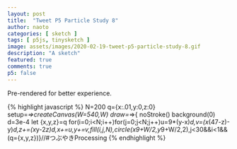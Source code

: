 ```yaml
---
layout: post
title:  "Tweet P5 Particle Study 8"
author: naoto
categories: [ sketch ]
tags: [ p5js, tinysketch ]
image: assets/images/2020-02-19-tweet-p5-particle-study-8.gif
description: "A sketch"
featured: true
comments: true
p5: false
---
```


Pre-rendered for better experience.

{% highlight javascript %}
N=200
q={x:.01,y:0,z:0}
setup=_=>createCanvas(W=540,W)
draw=_=>{
noStroke()
background(0)
d=3e-4
let {x,y,z}=q
for(i=0;i<N;i++)for(j=0;j<N;j++)u=9*(y-x)*d,v=(x*(47-z)-y)*d,z+=(x*y-2*z)*d,x+=u,y+=v,fill(i,j,N),circle(x*9+W/2,y*9+W/2,2),j<30&&i<1&&(q={x,y,z})}//#つぶやきProcessing
{% endhighlight %}
